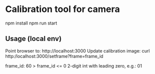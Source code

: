 # Calibration tool for camera

npm install
npm run start

## Usage (local env)
Point browser to: http://localhost:3000
Update calibration image: curl http:/localhost:3000/setframe?frame=frame_id

frame_id:
60 > frame_id <= 0
2-digit int with leading zero, e.g.: 01